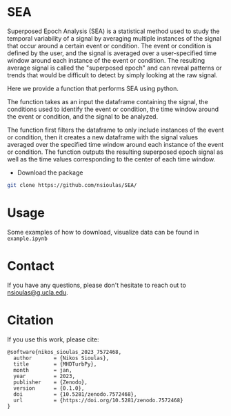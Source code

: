# SEA

Superposed Epoch Analysis (SEA) is a statistical method used to study the temporal variability of a signal by averaging multiple instances of the signal that occur around a certain event or condition. The event or condition is defined by the user, and the signal is averaged over a user-specified time window around each instance of the event or condition. The resulting average signal is called the "superposed epoch" and can reveal patterns or trends that would be difficult to detect by simply looking at the raw signal.

Here we provide a function that performs SEA using python.

The function takes as an input the dataframe containing the signal, the conditions used to identify the event or condition, the time window around the event or condition, and the signal to be analyzed. 

The function  first filters the dataframe to only include instances of the event or condition, then it creates a new dataframe with the signal values averaged over the specified time window around each instance of the event or condition. The function outputs the resulting superposed epoch signal as well as the time values corresponding to the center of each time window.


 - Download the package
``` bash
git clone https://github.com/nsioulas/SEA/
```

# Usage

Some examples of how to download, visualize data can be found in ```example.ipynb```

# Contact
If you have any questions, please don't hesitate to reach out to nsioulas@g.ucla.edu.

# Citation

If you use this work, please cite:

```
@software{nikos_sioulas_2023_7572468,
  author       = {Nikos Sioulas},
  title        = {MHDTurbPy},
  month        = jan,
  year         = 2023,
  publisher    = {Zenodo},
  version      = {0.1.0},
  doi          = {10.5281/zenodo.7572468},
  url          = {https://doi.org/10.5281/zenodo.7572468}
}
```


